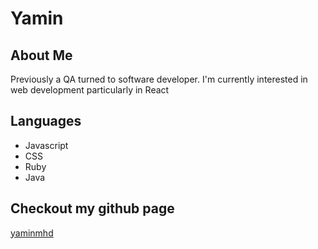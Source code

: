 # Yamin

## About Me
Previously a QA turned to software developer. I'm currently interested in web development particularly in React

## Languages
* Javascript
* CSS
* Ruby
* Java

## Checkout my github page
[yaminmhd](https://github.com/yaminmhd)
